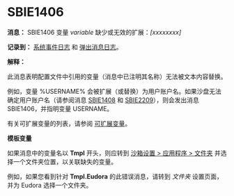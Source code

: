 # SBIE1406

**消息：** SBIE1406 变量 _variable_ 缺少或无效的扩展：_[xxxxxxxx]_

**记录到：** [系统事件日志](SystemEventLog.md) 和 [弹出消息日志](PopupMessageLog.md)。

**解释：**

此消息表明配置文件中引用的变量（消息中已注明其名称）无法被文本内容替换。

例如，变量 %USERNAME% 会被扩展（或替换）为用户账户名。如果沙盘无法确定用户账户名（请参阅消息 [SBIE1408](SBIE1408.md) 和 [SBIE2209](SBIE2209.md)），则会发出消息 SBIE1406，并指明变量 USERNAME。

有关可扩展变量的列表，请参阅 [可扩展变量](ExpandableVariables.md)。

**模板变量**

如果消息中的变量名以 **Tmpl** 开头，则应转到 [沙箱设置 > 应用程序 > 文件夹](ApplicationsSettings.md#folders) 并选择一个文件夹位置，以关联缺失的变量。

例如，如果您看到针对 **Tmpl.Eudora** 的此错误消息，请转到 _文件夹_ 设置页面，并为 Eudora 选择一个文件夹。
